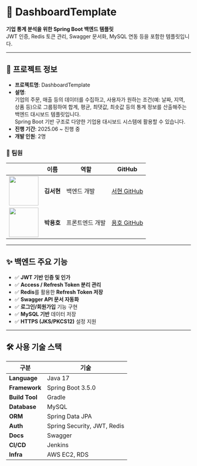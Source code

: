 # 🧩 **DashboardTemplate**

**기업 통계 분석을 위한 Spring Boot 백엔드 템플릿**  
JWT 인증, Redis 토큰 관리, Swagger 문서화, MySQL 연동 등을 포함한 템플릿입니다.

---

## 👥 **프로젝트 정보**

- **프로젝트명**: DashboardTemplate  
- **설명**:  
  기업의 주문, 매출 등의 데이터를 수집하고, 사용자가 원하는 조건(예: 날짜, 지역, 상품 등)으로 그룹핑하여 합계, 평균, 최댓값, 최솟값 등의 통계 정보를 산출해주는 백엔드 대시보드 템플릿입니다.  
  Spring Boot 기반 구조로 다양한 기업용 대시보드 시스템에 활용할 수 있습니다.
- **진행 기간**: 2025.06 ~ 진행 중  
- **개발 인원**: 2명

### 🔧 **팀원**

|     | 이름               | 역할           | GitHub                                      |
|-----|--------------------|----------------|---------------------------------------------|
|<img src="https://github.com/qldmq.png" width="80"/>| **김서현** | 백엔드 개발     | [서현 GitHub](https://github.com/qldmq)     |
|<img src="https://github.com/ParkYongHo1.png" width="80"/> | **박용호** | 프론트엔드 개발 | [용호 GitHub](https://github.com/ParkYongHo1) |


---

## ✨ **백엔드 주요 기능**

- ✅ **JWT 기반 인증 및 인가**
- ✅ **Access / Refresh Token 분리 관리**
- ✅ **Redis**를 활용한 **Refresh Token 저장**
- ✅ **Swagger API 문서 자동화**
- ✅ **로그인/회원가입** 기능 구현
- ✅ **MySQL 기반** 데이터 저장
- ✅ **HTTPS (JKS/PKCS12)** 설정 지원

---

## 🛠️ **사용 기술 스택**

| 구분         | 기술                             |
|--------------|----------------------------------|
| **Language** | Java 17                         |
| **Framework**| Spring Boot 3.5.0              |
| **Build Tool**| Gradle                         |
| **Database** | MySQL                          |
| **ORM**      | Spring Data JPA                |
| **Auth**     | Spring Security, JWT, Redis    |
| **Docs**     | Swagger                       |
| **CI/CD**    | Jenkins                       |
| **Infra**    | AWS EC2, RDS                  |

